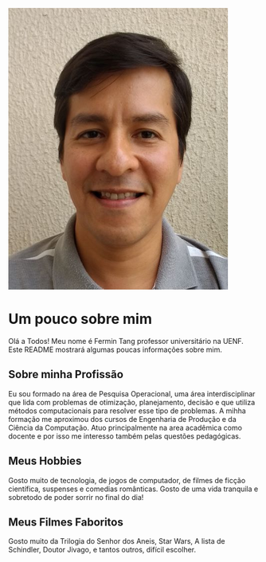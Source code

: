 ![headshot](Foto_Fermin-Tang_Perfil.jpg)
# Um pouco sobre mim
Olá a Todos! Meu nome é Fermin Tang professor universitário na UENF. Este README mostrará algumas poucas informações sobre mim.

## Sobre minha Profissão
Eu sou formado na área de Pesquisa Operacional, uma área interdisciplinar que lida com problemas de otimização, planejamento, decisão e que utiliza métodos computacionais para resolver esse tipo de problemas. A mihha formação me aproximou dos cursos de Engenharia de Produção e da Ciência da Computação. Atuo principalmente na area acadêmica como docente e por isso me interesso também pelas questões pedagógicas.

## Meus Hobbies
Gosto muito de tecnologia, de jogos de computador, de filmes de ficção científica, suspenses e comedias românticas. Gosto de uma vida tranquila e sobretodo de poder sorrir no final do dia!

## Meus Filmes Faboritos
Gosto muito da Trilogia do Senhor dos Aneis, Star Wars, A lista de Schindler, Doutor Jivago, e tantos outros, difícil escolher.
